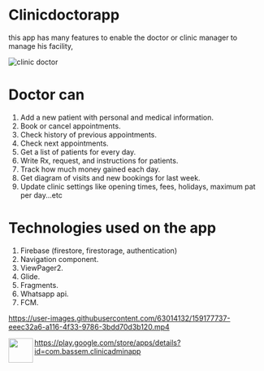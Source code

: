 # Clinicdoctorapp

this app has many features to enable the doctor or clinic manager to manage his facility, 

![clinic doctor](https://user-images.githubusercontent.com/63014132/159172922-f1336f7b-9c17-42e6-9258-49403ae6eace.jpg)

# Doctor can
1) Add a new patient with personal and medical information.
2) Book or cancel appointments.
3) Check history of previous appointments.
4) Check next appointments.
5) Get a list of patients for every day.
6) Write Rx, request, and instructions for patients.
7) Track how much money gained each day.
8) Get diagram of visits and new bookings for last week.
9) Update clinic settings like opening times, fees, holidays, maximum pat per day...etc

# Technologies used on the app
1) Firebase (firestore, firestorage, authentication)
2) Navigation component.
3) ViewPager2.
4) Glide.
5) Fragments.
6) Whatsapp api.
7) FCM.


https://user-images.githubusercontent.com/63014132/159177737-eeec32a6-a116-4f33-9786-3bdd70d3b120.mp4

<a href="url"><img src="https://iconape.com/wp-content/files/fa/64777/svg/google-play-store.svg" align="left" height="48" width="48" ></a>
https://play.google.com/store/apps/details?id=com.bassem.clinicadminapp

